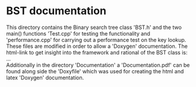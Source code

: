 # BST documentation

This directory contains the Binary search tree class 'BST.h' and the two main() functions 'Test.cpp' for testing the functionality and 'performance.cpp' for carrying out a performance test on the key lookup. These files are modified in order to allow a 'Doxygen' documentation. The html-link to get insight into the framework and rational of the BST class is: ...  
Additionally in the directory 'Documentation' a 'Documentation.pdf' can be found along side the 'Doxyfile' which was used for creating the html and latex 'Doxygen' documentation.
